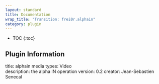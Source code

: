 ```yaml
---
layout: standard
title: Documentation
wrap_title: "Transition: frei0r.alphain"
category: plugin
---
```

* TOC
{:toc}

## Plugin Information

title: alphain
media types:
Video  
description: the alpha IN operation
version: 0.2
creator: Jean-Sebastien Senecal

